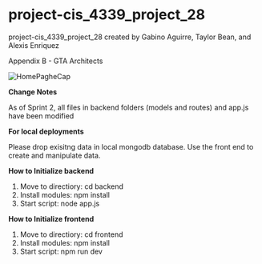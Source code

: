 # project-cis_4339_project_28
project-cis_4339_project_28 created by Gabino Aguirre, Taylor Bean, and Alexis Enriquez

Appendix B - GTA Architects

![HomePagheCap](https://user-images.githubusercontent.com/70119894/164350539-21b433c5-d460-46ef-9d82-064611a1f841.PNG)


**Change Notes**

As of Sprint 2, all files in backend folders (models and routes) and app.js have been modified

**For local deployments**

Please drop exisitng data in local mongodb database.
Use the front end to create and manipulate data.

**How to Initialize backend**
1) Move to directiory: cd backend
2) Install modules: npm install
3) Start script: node app.js

**How to Initialize frontend**
1) Move to directiory: cd frontend
2) Install modules: npm install
3) Start script: npm run dev
